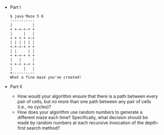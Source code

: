 - Part I
  ```shell
  $ java Maze 5 6
  -----------
  |         |
  + +-+-+-+ +
  |     |   |
  + + + + +-+
  | | | | | |
  +-+-+-+ + +
  | |     | |
  + +-+-+ + +
  |   |     |
  + +-+ +-+ +
  |     |   |
  +----------
  What a fine maze you've created!
  ```

- Part II
  * How would your algorithm ensure that there is a path between every pair of
     cells, but no more than one path between any pair of cells (i.e., no
     cycles)?
  * How does your algorithm use random numbers to generate a different maze
     each time?  Specifically, what decision should be made by random numbers
     at each recursive invocation of the depth-first search method?
